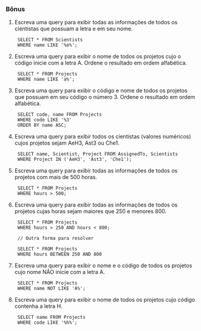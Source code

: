 ### Bônus

1. Escreva uma query para exibir todas as informações de todos os cientistas que possuam a letra e em seu nome.

        SELECT * FROM Scientists
        WHERE name LIKE '%e%';

2. Escreva uma query para exibir o nome de todos os projetos cujo o código inicie com a letra A. Ordene o resultado em ordem alfabética.

        SELECT * FROM Projects
        WHERE name LIKE 'a%';

3. Escreva uma query para exibir o código e nome de todos os projetos que possuam em seu código o número 3. Ordene o resultado em ordem alfabética.

    
        SELECT code, name FROM Projects
        WHERE code LIKE '%3'
        ORDER BY name ASC;
    

4. Escreva uma query para exibir todos os cientistas (valores numéricos) cujos projetos sejam AeH3, Ast3 ou Che1.

        SELECT name, Scientist, Project FROM AssignedTo, Scientists
        WHERE Project IN ('AeH3', 'Ast3', 'Che1');

5. Escreva uma query para exibir todas as informações de todos os projetos com mais de 500 horas.

        SELECT * FROM Projects
        WHERE hours > 500;

6. Escreva uma query para exibir todas as informações de todos os projetos cujas horas sejam maiores que 250 e menores 800.

        SELECT * FROM Projects
        WHERE hours > 250 AND hours < 800;

        // Outra forma para resolver 

        SELECT * FROM Projects
        WHERE hours BETWEEN 250 AND 800

7. Escreva uma query para exibir o nome e o código de todos os projetos cujo nome NÃO inicie com a letra A.

        SELECT * FROM Projects
        WHERE name NOT LIKE 'A%';

8. Escreva uma query para exibir o nome de todos os projetos cujo código contenha a letra H.

        SELECT name FROM Projects
        WHERE code LIKE '%h%';
